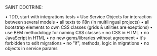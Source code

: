 SAINT DOCTRINE:

• TDD, start with integrations tests • Use Service Objects for interaction between several models • all texts to i18n (in multilingual projects) • all bootstrap elements to own CSS classes (grids & utilities are exeptions) • use BEM methodology for naming CSS classes • no CSS in HTML • no JavaScript in HTML • no new gems/libraries without agreement • it's forbidden to edit migrations • no "if", methods, logic in migrations • no objects in service params